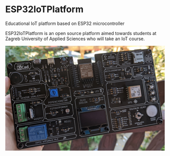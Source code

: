 # ESP32IoTPlatform
 Educational IoT platform based on ESP32 microcontroller

ESP32IoTPlatform is an open source platform aimed towards students at Zagreb University of Applied Sciences who will take an IoT course.

![](Images/Final_front.PNG)
